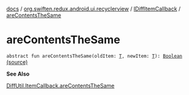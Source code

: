 [docs](../../index.md) / [org.swiften.redux.android.ui.recyclerview](../index.md) / [IDiffItemCallback](index.md) / [areContentsTheSame](./are-contents-the-same.md)

# areContentsTheSame

`abstract fun areContentsTheSame(oldItem: `[`T`](index.md#T)`, newItem: `[`T`](index.md#T)`): `[`Boolean`](https://kotlinlang.org/api/latest/jvm/stdlib/kotlin/-boolean/index.html) [(source)](https://github.com/protoman92/KotlinRedux/tree/master/android/android-recyclerview/src/main/java/org/swiften/redux/android/ui/recyclerview/DiffedAdapter.kt#L30)

**See Also**

[DiffUtil.ItemCallback.areContentsTheSame](#)


